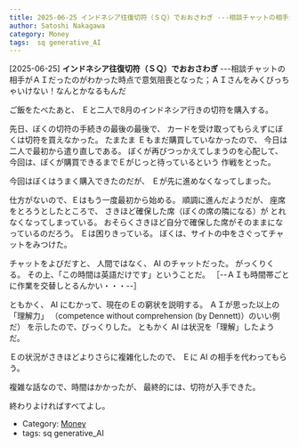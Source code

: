 ```yaml
---
title: 2025-06-25 インドネシア往復切符（ＳＱ）でおおさわぎ ---相談チャットの相手がＡＩだったのがわかった時点で意気阻喪となった；ＡＩさんをみくびっちゃいけない！なんとかなるもんだ
author: Satoshi Nakagawa
category: Money
tags:  sq generative_AI
---
```


[2025-06-25] **インドネシア往復切符（ＳＱ）でおおさわぎ**  ---相談チャットの相手がＡＩだったのがわかった時点で意気阻喪となった；ＡＩさんをみくびっちゃいけない！なんとかなるもんだ

 ご飯をたべたあと、
Ｅと二人で8月のインドネシア行きの切符を購入する。

 先日、ぼくの切符の手続きの最後の最後で、
カードを受け取ってもらえずにぼくは切符を買えなかった。
たまたま Ｅもまだ購買していなかったので、
今日は二人で最初から遣り直しである。
ぼくが再びつっかえてしまうのを心配して、
今回は、ぼくが購買できるまでＥがじっと待っているという
作戦をとった。

 今回はぼくはうまく購入できたのだが、
Ｅが先に進めなくなってしまった。

 仕方がないので、Ｅはもう一度最初から始める。
順調に進んだようだが、
座席をとろうとしたところで、
さきほど確保した席（ぼくの席の隣になる）が
とれなくなってしまっている。
おそらくさきほど自分で確保した席がそのままになっているのだろう。
Ｅは困りきっている。
ぼくは、サイトの中をさぐってチャットをみつけた。

 チャットをよびだすと、
人間ではなく、
AI のチャットだった。
がっくりくる。
その上、「この時間は英語だけです」ということだ。
［--ＡＩも時間帯ごとに作業を交替しとるんかい・・・--］

 ともかく、
AI にむかって、現在のＥの窮状を説明する。
ＡＩが思った以上の「理解力」
（competence without comprehension (by Dennett)）のいい例だ）
を示したので、びっくりした。
ともかく AI は状況を「理解」したようだ。

 Ｅの状況がさきほどよりさらに複雑化したので、
Ｅに AI の相手を代わってもらう。

 複雑な話なので、時間はかかったが、
最終的には、切符が入手できた。

終わりよければすべてよし。

- Category: [Money](https://merapano.github.io/categories.html#Money)
- tags:  sq generative_AI
